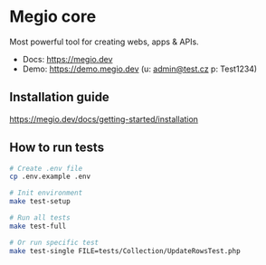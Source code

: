 # Megio core
Most powerful tool for creating webs, apps & APIs.

- Docs: https://megio.dev
- Demo: https://demo.megio.dev (u: admin@test.cz p: Test1234)

## Installation guide
https://megio.dev/docs/getting-started/installation

## How to run tests
```bash
# Create .env file
cp .env.example .env

# Init environment
make test-setup

# Run all tests
make test-full

# Or run specific test
make test-single FILE=tests/Collection/UpdateRowsTest.php
```
